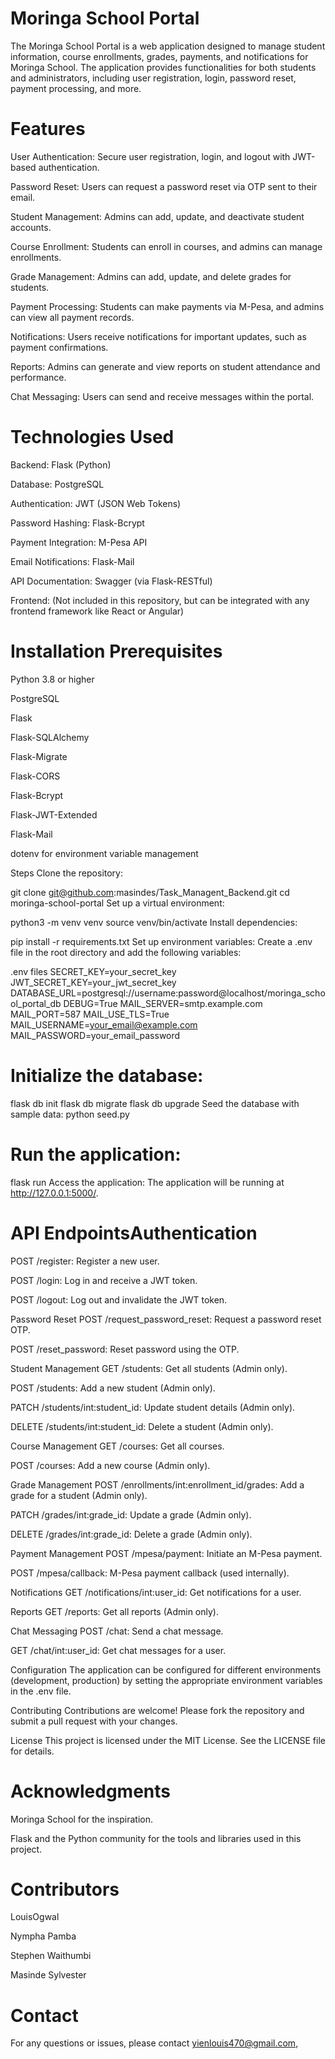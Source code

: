 # Moringa School Portal

The Moringa School Portal is a web application designed to manage student information, course enrollments, grades, payments, and notifications for Moringa School. The application provides functionalities for both students and administrators, including user registration, login, password reset, payment processing, and more.

# Features
User Authentication: Secure user registration, login, and logout with JWT-based authentication.

Password Reset: Users can request a password reset via OTP sent to their email.

Student Management: Admins can add, update, and deactivate student accounts.

Course Enrollment: Students can enroll in courses, and admins can manage enrollments.

Grade Management: Admins can add, update, and delete grades for students.

Payment Processing: Students can make payments via M-Pesa, and admins can view all payment records.

Notifications: Users receive notifications for important updates, such as payment confirmations.

Reports: Admins can generate and view reports on student attendance and performance.

Chat Messaging: Users can send and receive messages within the portal.

# Technologies Used

Backend: Flask (Python)

Database: PostgreSQL

Authentication: JWT (JSON Web Tokens)

Password Hashing: Flask-Bcrypt

Payment Integration: M-Pesa API

Email Notifications: Flask-Mail

API Documentation: Swagger (via Flask-RESTful)

Frontend: (Not included in this repository, but can be integrated with any frontend framework like React or Angular)

# Installation Prerequisites
Python 3.8 or higher

PostgreSQL

Flask

Flask-SQLAlchemy

Flask-Migrate

Flask-CORS

Flask-Bcrypt

Flask-JWT-Extended

Flask-Mail

dotenv for environment variable management

Steps
Clone the repository:

git clone git@github.com:masindes/Task_Managent_Backend.git
cd moringa-school-portal
Set up a virtual environment:

python3 -m venv venv
source venv/bin/activate
Install dependencies:


pip install -r requirements.txt
Set up environment variables:
Create a .env file in the root directory and add the following variables:

.env files
SECRET_KEY=your_secret_key
JWT_SECRET_KEY=your_jwt_secret_key
DATABASE_URL=postgresql://username:password@localhost/moringa_school_portal_db
DEBUG=True
MAIL_SERVER=smtp.example.com
MAIL_PORT=587
MAIL_USE_TLS=True
MAIL_USERNAME=your_email@example.com
MAIL_PASSWORD=your_email_password

# Initialize the database:

flask db init
flask db migrate
flask db upgrade
Seed the database with sample data:
python seed.py

# Run the application:

flask run
Access the application:
The application will be running at http://127.0.0.1:5000/.

# API EndpointsAuthentication
POST /register: Register a new user.

POST /login: Log in and receive a JWT token.

POST /logout: Log out and invalidate the JWT token.

Password Reset
POST /request_password_reset: Request a password reset OTP.

POST /reset_password: Reset password using the OTP.

Student Management
GET /students: Get all students (Admin only).

POST /students: Add a new student (Admin only).

PATCH /students/int:student_id: Update student details (Admin only).

DELETE /students/int:student_id: Delete a student (Admin only).

Course Management
GET /courses: Get all courses.

POST /courses: Add a new course (Admin only).

Grade Management
POST /enrollments/int:enrollment_id/grades: Add a grade for a student (Admin only).

PATCH /grades/int:grade_id: Update a grade (Admin only).

DELETE /grades/int:grade_id: Delete a grade (Admin only).

Payment Management
POST /mpesa/payment: Initiate an M-Pesa payment.

POST /mpesa/callback: M-Pesa payment callback (used internally).

Notifications
GET /notifications/int:user_id: Get notifications for a user.

Reports
GET /reports: Get all reports (Admin only).

Chat Messaging
POST /chat: Send a chat message.

GET /chat/int:user_id: Get chat messages for a user.

Configuration
The application can be configured for different environments (development, production) by setting the appropriate environment variables in the .env file.

Contributing
Contributions are welcome! Please fork the repository and submit a pull request with your changes.

License
This project is licensed under the MIT License. See the LICENSE file for details.

# Acknowledgments
Moringa School for the inspiration.

Flask and the Python community for the tools and libraries used in this project.
# Contributors
LouisOgwal

Nympha Pamba

Stephen Waithumbi

Masinde Sylvester

# Contact
For any questions or issues, please contact yienlouis470@gmail.com,